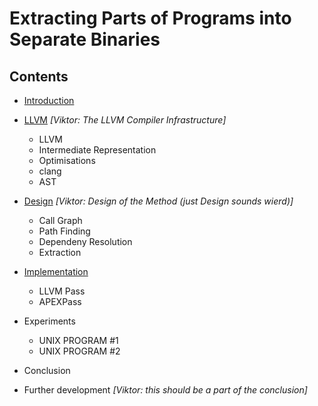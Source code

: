 <!---
Extracting Parts of Programs into Separate Binaries

- Get acquainted with means of compilation of C programs using the LLVM
compiler infrastructure - clang, LLVM Internal Representation, AST, LLVM
optimisations.

- Propose a solution to statically transplant a subset of a C program. This
subset should be extracted from the original program and synthesised as an
independent binary.

- Design and implement the proposed solution in a tool having an appropriate
form (a standalone application or an LLVM plugin).

- Test the implemented tool on at least 2 real-world open-source C programs.
-->

# Extracting Parts of Programs into Separate Binaries

## Contents

- [Introduction](introduction.md)

- [LLVM](llvm.md) *[Viktor: The LLVM Compiler Infrastructure]*
  - LLVM
  - Intermediate Representation
  - Optimisations
  - clang
  - AST

- [Design](design.md) *[Viktor: Design of the Method (just Design sounds wierd)]*
  - Call Graph
  - Path Finding
  - Dependeny Resolution
  - Extraction

- [Implementation](implementation.md)
  - LLVM Pass
  - APEXPass

- Experiments
  - UNIX PROGRAM #1
  - UNIX PROGRAM #2

- Conclusion

- Further development
  *[Viktor: this should be a part of the conclusion]*



